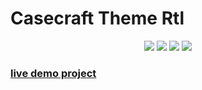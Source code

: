 # Casecraft Theme Rtl

<div align="center">
<img src="https://img.shields.io/badge/rtl-theme.com-eeff41">
<img src="https://img.shields.io/badge/Landing_Page-f50057">
<img src="https://img.shields.io/badge/Free_Theme-00e676">
<a href="https://t.me/mehdirabani"><img src="https://img.shields.io/badge/Developer_mehdirabani-651fff">
</div>

<a target="_blank"  href="https://mehdirabani.github.io/Casecraft/"><h3>live demo project </h3> </a>
